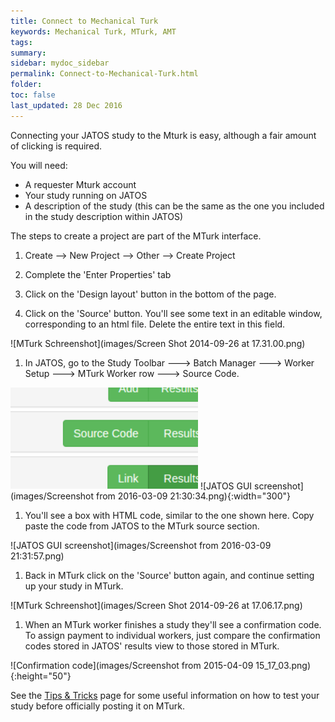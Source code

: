 ```yaml
---
title: Connect to Mechanical Turk
keywords: Mechanical Turk, MTurk, AMT
tags:
summary:
sidebar: mydoc_sidebar
permalink: Connect-to-Mechanical-Turk.html
folder:
toc: false
last_updated: 28 Dec 2016
---
```


Connecting your JATOS study to the Mturk is easy, although a fair amount of clicking is required. 

You will need:
* A requester Mturk account
* Your study running on JATOS
* A description of the study (this can be the same as the one you included in the study description within JATOS)

The steps to create a project are part of the MTurk interface. 

1. Create --> New Project --> Other --> Create Project

1. Complete the 'Enter Properties' tab

1. Click on the 'Design layout' button in the bottom of the page. 

1. Click on the 'Source' button. You'll see some text in an editable window, corresponding to an html file. Delete the entire text in this field.

![MTurk Schreenshot](images/Screen Shot 2014-09-26 at 17.31.00.png)

1. In JATOS, go to the Study Toolbar ---> Batch Manager ---> Worker Setup ---> MTurk Worker row ---> Source Code.

<img src="images/Screenshot from 2016-03-09 21:30:34.png" width="300">
![JATOS GUI screenshot](images/Screenshot from 2016-03-09 21:30:34.png){:width="300"}

1. You'll see a box with HTML code, similar to the one shown here. Copy paste the code from JATOS to the MTurk source section. 

![JATOS GUI screenshot](images/Screenshot from 2016-03-09 21:31:57.png)

1. Back in MTurk click on the 'Source' button again, and continue setting up your study in MTurk. 
 
![MTurk Schreenshot](images/Screen Shot 2014-09-26 at 17.06.17.png)

1. When an MTurk worker finishes a study they'll see a confirmation code. To assign payment to individual workers, just compare the confirmation codes stored in JATOS' results view to those stored in MTurk.

![Confirmation code](images/Screenshot from 2015-04-09 15_17_03.png){:height="50"}

See the [Tips & Tricks](Tips-and-Tricks.html) page for some useful information on how to test your study before officially posting it on MTurk. 
